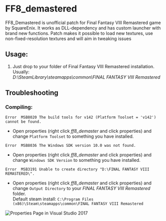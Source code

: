 # FF8_demastered
FF8_Demastered is unofficial patch for Final Fantasy VIII Remastered game by SquareEnix. It works as DLL-dependency and has custom launcher with brand new functions. Patch makes it possible to load new textures, use non-fixed-resolution textures and will aim in tweaking issues

## Usage:
1. Just drop to your folder of Final Fantasy VIII Remastered installation.
Usually:<br/>
_D:\SteamLibrary\steamapps\common\FINAL FANTASY VIII Remastered_<br/>

## Troubleshooting
### Compiling:
`Error	MSB8020	The build tools for v142 (Platform Toolset = 'v142') cannot be found.`<br/>
  - Open properties (right click _ff8_demaster_ and click properties) and change `Platform Toolset` to something you have installed.

`Error	MSB8036	The Windows SDK version 10.0 was not found.`<br/>
  - Open properties (right click _ff8_demaster_ and click properties) and change `Windows SDK Version` to something you have installed.

`Error	MSB3191	Unable to create directory "D:\FINAL FANTASY VIII REMASTERED\".`<br/>
  - Open properties (right click _ff8_demaster_ and click properties) and change `Output Directory` to your _FINAL FANTASY VIII Remastered_ folder.<br/>
Default steam install: `C:\Program Files (x86)\Steam\steamapps\common\FINAL FANTASY VIII Remastered`


![Properties Page in Visual Studio 2017](https://cdn.discordapp.com/attachments/622172784667394052/628892957327753216/unknown.png)
